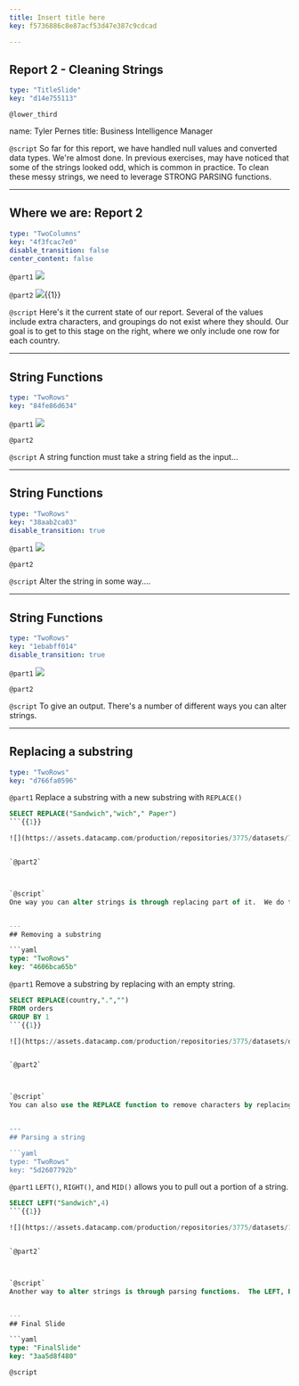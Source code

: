```yaml
---
title: Insert title here
key: f5736886c8e87acf53d47e387c9cdcad

---
```

## Report 2 - Cleaning Strings

```yaml
type: "TitleSlide"
key: "d14e755113"
```

`@lower_third`

name: Tyler Pernes
title: Business Intelligence Manager


`@script`
So far for this report, we have handled null values and converted data types.  We're almost done.  In previous exercises, may have noticed that some of the strings looked odd, which is common in practice. To clean these messy strings, we need to leverage STRONG PARSING functions.


---
## Where we are: Report 2

```yaml
type: "TwoColumns"
key: "4f3fcac7e0"
disable_transition: false
center_content: false
```

`@part1`
![](https://assets.datacamp.com/production/repositories/3775/datasets/0cf03e1b3a8aaaa27b8f4baa4b855820086c7659/2.4_current_state.PNG)


`@part2`
![](https://assets.datacamp.com/production/repositories/3775/datasets/bbdf7c578bef677413722267295f0f26cc629b61/2.4_goal_state.PNG){{1}}


`@script`
Here's it the current state of our report.  Several of the values include extra characters, and groupings do not exist where they should.  Our goal is to get to this stage on the right, where we only include one row for each country.


---
## String Functions

```yaml
type: "TwoRows"
key: "84fe86d634"
```

`@part1`
![](https://assets.datacamp.com/production/repositories/3775/datasets/58b76f5155d5f39f9a75e21082f46effa7093da0/str_parsing_ex_1.png)


`@part2`



`@script`
A string function must take a string field as the input...


---
## String Functions

```yaml
type: "TwoRows"
key: "38aab2ca03"
disable_transition: true
```

`@part1`
![](https://assets.datacamp.com/production/repositories/3775/datasets/c8b9b0d83c3699d0fa7f42e40e9394dd684690e9/str_parsing_ex_2.png)


`@part2`



`@script`
Alter the string in some way....


---
## String Functions

```yaml
type: "TwoRows"
key: "1ebabff014"
disable_transition: true
```

`@part1`
![](https://assets.datacamp.com/production/repositories/3775/datasets/e9e8a7040b8cef450434d69949f2eef3b73fd832/str_parsing_ex_3.png)


`@part2`



`@script`
To give an output.  There's a number of different ways you can alter strings.


---
## Replacing a substring

```yaml
type: "TwoRows"
key: "d766fa0596"
```

`@part1`
Replace a substring with a new substring with ```REPLACE()```

```sql
SELECT REPLACE("Sandwich","wich"," Paper")
```{{1}}

![](https://assets.datacamp.com/production/repositories/3775/datasets/738ff9219cbf37ab01a31948e3c38dee6cb255e3/str_replace.png){{2}}


`@part2`



`@script`
One way you can alter strings is through replacing part of it.  We do this with the replace function.  You simply select the text you want to replace, indicate what substring to replace, and replace it with a new substring.  In this example, we are replacing the "wich" of sandwich to "paper".  Doing this changes our output string to "Sand Paper".


---
## Removing a substring

```yaml
type: "TwoRows"
key: "4606bca65b"
```

`@part1`
Remove a substring by replacing with an empty string.

```sql
SELECT REPLACE(country,".","")
FROM orders
GROUP BY 1
```{{1}}

![](https://assets.datacamp.com/production/repositories/3775/datasets/dff2eb2e7732557d549dde641cda1668a30fbf94/str_parsing_remove.png){{2}}


`@part2`



`@script`
You can also use the REPLACE function to remove characters by replacing with empty quotes. Let's use an example from our data here.  In this example, we are replacing all periods with an empty string.  This completely removes the period and is a good way to remove characters from our strings.


---
## Parsing a string

```yaml
type: "TwoRows"
key: "5d2607792b"
```

`@part1`
```LEFT()```, ```RIGHT()```, and ```MID()``` allows you to pull out a portion of a string.

```sql
SELECT LEFT("Sandwich",4)
```{{1}}

![](https://assets.datacamp.com/production/repositories/3775/datasets/182701764d84becf7fc1805cc50c3ac9bc247342/str_left.png){{2}}


`@part2`



`@script`
Another way to alter strings is through parsing functions.  The LEFT, RIGHT, and MID functions allow you to pull a set number of characters of your string.  In this example, we are taking the left 4 characters of the word "Sandwich" to output "sand".  Right and MID work in similar ways, they just start at different points in the string.


---
## Final Slide

```yaml
type: "FinalSlide"
key: "3aa5d8f480"
```

`@script`


